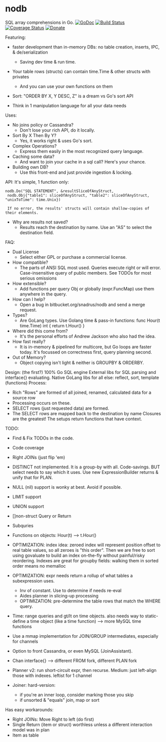 # nodb
SQL array comprehensions in Go. [![GoDoc](http://img.shields.io/badge/go-documentation-blue.svg?style=flat-square)](http://godoc.org/github.com/snadrus/nodb)        [![Build Status](http://img.shields.io/travis/snadrus/nodb.svg?style=flat-square)](https://travis-ci.org/snadrus/nodb)     [![Coverage Status](https://coveralls.io/repos/github/snadrus/nodb/badge.svg?branch=master)](https://coveralls.io/github/snadrus/nodb?branch=master)    [![Donate](https://www.paypalobjects.com/en_US/i/btn/btn_donate_SM.gif)](https://www.paypal.com/cgi-bin/webscr?cmd=_s-xclick&hosted_button_id=C6284X93YL4WA)

Featuring:
- faster development than in-memory DBs: no table creation, inserts, IPC, & de/serialization
  *  Saving dev time & run time.

- Your table rows (structs) can contain time.Time & other structs with privates
  *  And you can use your own functions on them
- Sort: "ORDER BY X, Y DESC, Z" is a dream vs Go's sort API
- Think in 1 manipulation language for all your data needs

 Uses:
- No joins policy or Cassandra?
  *  Don't lose your rich API, do it locally.
- Sort By X Then By Y?
  * Yes, it works right & uses Go's sort.
- Complex Operations?
  * Express them easily in the most recognized query language.
- Caching some data?
  * And want to join your cache in a sql call? Here's your chance.
- Building own DB?
  * Use this front-end and just provide ingestion & locking.

 API:
    It's simple, 1 function only:

    nodb.Do("SQL STATEMENT", &resultSliceOfAnyStruct,
     nodb.Obj{"table1": sliceOfAnyStruct, "table2": sliceOfAnyStruct, "unixToTime": time.Unix})

     If no error, the results' structs will contain shallow-copies of their elements.
- Why are results not saved?
  * Results reach the destination by name. Use an "AS" to select the destination field.

FAQ:
- Dual License
  * Select either GPL or purchase a commercial license.
- How compatible?
  * The parts of ANSI SQL most used. Queries execute right or will error. Case-insensitive query of public members. See TODOs for most serious omissions
- How extensible?
  * Add functions per query Obj or globally (expr.FuncMap) use them anywhere in the query.
- How can I help?
  * Open a bug in bitbucket.org/snadrus/nodb and send a merge request.
- Types?
  * Are GoLang types. Use Golang time & pass-in functions:
      func Hour(t time.Time) int { return t.Hour() }
- Where did this come from?
  * It's the personal efforts of Andrew Jackson who also had the idea.
- How fast really?
  * It is in-memory & pipelined for multicore, but Go loops are faster today. It's focussed on correctness first, query planning second.
- Out of Memory?
  * Object copying isn't light & neither is GROUPBY & ORDERBY.

Design: (the first?) 100% Go SQL engine
  External libs for SQL parsing and interface{} evaluating.
  Native GoLang libs for all else: reflect, sort, template (functions)
  Process:
  - Rich "Rows" are formed of all joined, renamed, calculated data for a source row
  - Processing occurs on these.
  - SELECT rows (just requested data) are formed.
  - The SELECT rows are mapped back to the destination by name
  Closures are the greatest! The setups return functions that have context.

TODO:
- Find & Fix TODOs in the code.
- Code coverage
- Right JOINs (just flip 'em)

- DISTINCT not implemented. It is a group-by with all. Code-savings. BUT select needs to say which it uses. Use new ExpressionBuilder returns & unify that for PLAN.

- NULL (nil) support is wonky at best. Avoid if possible.
- LIMIT  support
- UNION  support
- []non-struct Query or Return
- Subquries
- Functions on objects: Hour(t) --> t.Hour()

- OPTIMIZATION: index idea: zeroed index will represent position offset to real table
  values, so all zeroes is "this order". Then we are free to sort using govaluate
  to build an index on-the-fly without painful/risky reordering.
  Indexes are great for groupby fields: walking them in sorted order means no memalloc

- OPTIMIZATION: expr needs return a rollup of what tables a subexpression uses.
  - Inv of constant. Use to determine if needs re-eval
  - Aides planner in slicing-up processing
  - OPTIMIZATION: pre-determine the table rows that match the WHERE query.

- Time: range queries and gt/lt on time objects. also needs way to static-define a time object (like a time function) --> more MySQL time functions

- Use a mmap implementation for JOIN/GROUP intermediates, especially for channels

- Option to front Cassandra, or even MySQL (JoinAssistant).

- Chan interface{} --> different FROM fork, different PLAN fork

- Planner v2: run short-circuit expr, then recurse.
  Medium: just left-align those with indexes. leftist for 1 channel

- Joiner: hard-version:
  - if you're an inner loop, consider marking those you skip
  - if unsorted & "equals" join, map or sort

Has easy workarounds:
  - Right JOINs: Move Right to left (do first)
  - Single Return (item or struct)
      worthless unless a different interaction model was in plan
  - Item as table
